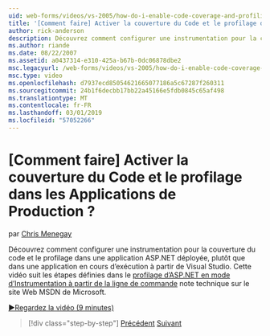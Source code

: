 ```yaml
---
uid: web-forms/videos/vs-2005/how-do-i-enable-code-coverage-and-profiling-in-production-applications
title: '[Comment faire] Activer la couverture du Code et le profilage dans les Applications de Production ? | Microsoft Docs'
author: rick-anderson
description: Découvrez comment configurer une instrumentation pour la couverture du code et le profilage dans une application ASP.NET déployée, plutôt qu’une application s’exécutant dans Vi...
ms.author: riande
ms.date: 08/22/2007
ms.assetid: a0437314-e310-425a-b67b-0dc06878dbe2
msc.legacyurl: /web-forms/videos/vs-2005/how-do-i-enable-code-coverage-and-profiling-in-production-applications
msc.type: video
ms.openlocfilehash: d7937ecd85054621665077186a5c67287f260311
ms.sourcegitcommit: 24b1f6decbb17bb22a45166e5fdb0845c65af498
ms.translationtype: MT
ms.contentlocale: fr-FR
ms.lasthandoff: 03/01/2019
ms.locfileid: "57052266"
---
```

<a name="how-do-i-enable-code-coverage-and-profiling-in-production-applications"></a>[Comment faire] Activer la couverture du Code et le profilage dans les Applications de Production ?
====================
par [Chris Menegay](https://twitter.com/CMenegay)

Découvrez comment configurer une instrumentation pour la couverture du code et le profilage dans une application ASP.NET déployée, plutôt que dans une application en cours d’exécution à partir de Visual Studio. Cette vidéo suit les étapes définies dans le [profilage d’ASP.NET en mode d’Instrumentation à partir de la ligne de commande](https://msdn.microsoft.com/teamsystem/aa718860.aspx) note technique sur le site Web MSDN de Microsoft.

[&#9654;Regardez la vidéo (9 minutes)](https://channel9.msdn.com/Blogs/ASP-NET-Site-Videos/how-do-i-enable-code-coverage-and-profiling-in-production-applications)

> [!div class="step-by-step"]
> [Précédent](how-do-i-run-unit-tests-against-a-deployed-database.md)
> [Suivant](web-deployment-projects.md)
